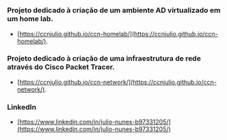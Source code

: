 # 

### Projeto dedicado à criação de um ambiente AD virtualizado em um home lab. 
- [https://ccnjulio.github.io/ccn-homelab/](https://ccnjulio.github.io/ccn-homelab/).

  

### Projeto dedicado à criação de uma infraestrutura de rede através do Cisco Packet Tracer. 
- [https://ccnjulio.github.io/ccn-network/](https://ccnjulio.github.io/ccn-network/).


### LinkedIn
- [https://www.linkedin.com/in/julio-nunes-b97331205/](https://www.linkedin.com/in/julio-nunes-b97331205/)
